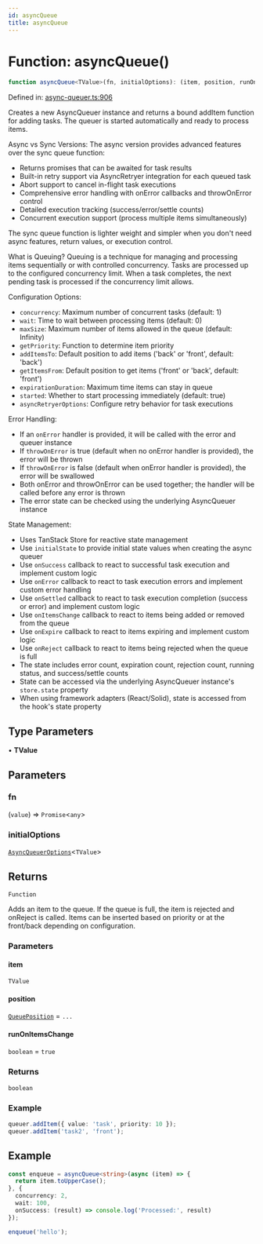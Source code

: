 ```yaml
---
id: asyncQueue
title: asyncQueue
---
```


<!-- DO NOT EDIT: this page is autogenerated from the type comments -->

# Function: asyncQueue()

```ts
function asyncQueue<TValue>(fn, initialOptions): (item, position, runOnItemsChange) => boolean
```

Defined in: [async-queuer.ts:906](https://github.com/TanStack/pacer/blob/main/packages/pacer/src/async-queuer.ts#L906)

Creates a new AsyncQueuer instance and returns a bound addItem function for adding tasks.
The queuer is started automatically and ready to process items.

Async vs Sync Versions:
The async version provides advanced features over the sync queue function:
- Returns promises that can be awaited for task results
- Built-in retry support via AsyncRetryer integration for each queued task
- Abort support to cancel in-flight task executions
- Comprehensive error handling with onError callbacks and throwOnError control
- Detailed execution tracking (success/error/settle counts)
- Concurrent execution support (process multiple items simultaneously)

The sync queue function is lighter weight and simpler when you don't need async features,
return values, or execution control.

What is Queuing?
Queuing is a technique for managing and processing items sequentially or with controlled concurrency.
Tasks are processed up to the configured concurrency limit. When a task completes,
the next pending task is processed if the concurrency limit allows.

Configuration Options:
- `concurrency`: Maximum number of concurrent tasks (default: 1)
- `wait`: Time to wait between processing items (default: 0)
- `maxSize`: Maximum number of items allowed in the queue (default: Infinity)
- `getPriority`: Function to determine item priority
- `addItemsTo`: Default position to add items ('back' or 'front', default: 'back')
- `getItemsFrom`: Default position to get items ('front' or 'back', default: 'front')
- `expirationDuration`: Maximum time items can stay in queue
- `started`: Whether to start processing immediately (default: true)
- `asyncRetryerOptions`: Configure retry behavior for task executions

Error Handling:
- If an `onError` handler is provided, it will be called with the error and queuer instance
- If `throwOnError` is true (default when no onError handler is provided), the error will be thrown
- If `throwOnError` is false (default when onError handler is provided), the error will be swallowed
- Both onError and throwOnError can be used together; the handler will be called before any error is thrown
- The error state can be checked using the underlying AsyncQueuer instance

State Management:
- Uses TanStack Store for reactive state management
- Use `initialState` to provide initial state values when creating the async queuer
- Use `onSuccess` callback to react to successful task execution and implement custom logic
- Use `onError` callback to react to task execution errors and implement custom error handling
- Use `onSettled` callback to react to task execution completion (success or error) and implement custom logic
- Use `onItemsChange` callback to react to items being added or removed from the queue
- Use `onExpire` callback to react to items expiring and implement custom logic
- Use `onReject` callback to react to items being rejected when the queue is full
- The state includes error count, expiration count, rejection count, running status, and success/settle counts
- State can be accessed via the underlying AsyncQueuer instance's `store.state` property
- When using framework adapters (React/Solid), state is accessed from the hook's state property

## Type Parameters

• **TValue**

## Parameters

### fn

(`value`) => `Promise`\<`any`\>

### initialOptions

[`AsyncQueuerOptions`](../../interfaces/asyncqueueroptions.md)\<`TValue`\>

## Returns

`Function`

Adds an item to the queue. If the queue is full, the item is rejected and onReject is called.
Items can be inserted based on priority or at the front/back depending on configuration.

### Parameters

#### item

`TValue`

#### position

[`QueuePosition`](../../type-aliases/queueposition.md) = `...`

#### runOnItemsChange

`boolean` = `true`

### Returns

`boolean`

### Example

```ts
queuer.addItem({ value: 'task', priority: 10 });
queuer.addItem('task2', 'front');
```

## Example

```ts
const enqueue = asyncQueue<string>(async (item) => {
  return item.toUpperCase();
}, {
  concurrency: 2,
  wait: 100,
  onSuccess: (result) => console.log('Processed:', result)
});

enqueue('hello');
```

